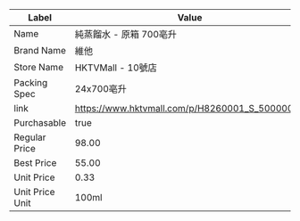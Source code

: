 | Label           | Value                                          |
| --------------- | ---------------------------------------------- |
| Name            | 純蒸餾水 - 原箱 700亳升                                |
| Brand Name      | 維他                                             |
| Store Name      | HKTVMall - 10號店                                |
| Packing Spec    | 24x700亳升                                       |
| link            | https://www.hktvmall.com/p/H8260001_S_50000035 |
| Purchasable     | true                                           |
| Regular Price   | 98.00                                          |
| Best Price      | 55.00                                          |
| Unit Price      | 0.33                                           |
| Unit Price Unit | 100ml                                          |

